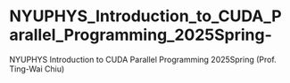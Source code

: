# NYUPHYS_Introduction_to_CUDA_Parallel_Programming_2025Spring-
NYUPHYS Introduction to CUDA Parallel Programming 2025Spring (Prof. Ting-Wai Chiu)
